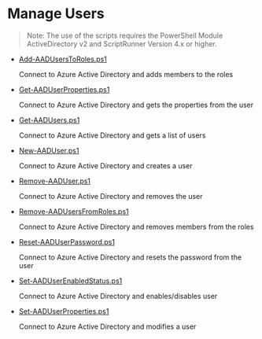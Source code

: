 # Manage Users
> Note: The use of the scripts requires the PowerShell Module ActiveDirectory v2 and ScriptRunner Version 4.x or higher.

+ [Add-AADUsersToRoles.ps1](./Add-AADUsersToRoles.ps1)

	Connect to Azure Active Directory and adds members to the roles

+ [Get-AADUserProperties.ps1](./Get-AADUserProperties.ps1)

	Connect to Azure Active Directory and gets the properties from the user

+ [Get-AADUsers.ps1](./Get-AADUsers.ps1)

	Connect to  Azure Active Directory and gets a list of users 

+ [New-AADUser.ps1](./New-AADUser.ps1)

	Connect to Azure Active Directory and creates a user

+ [Remove-AADUser.ps1](./Remove-AADUser.ps1)

	Connect to Azure Active Directory and removes the user

+ [Remove-AADUsersFromRoles.ps1](./Remove-AADUsersFromRoles.ps1)

	Connect to Azure Active Directory and removes members from the roles

+ [Reset-AADUserPassword.ps1](./Reset-AADUserPassword.ps1)

	Connect to Azure Active Directory and resets the password from the user

+ [Set-AADUserEnabledStatus.ps1](./Set-AADUserEnabledStatus.ps1)

	Connect to Azure Active Directory and enables/disables user

+ [Set-AADUserProperties.ps1](./Set-AADUserProperties.ps1)

	Connect to Azure Active Directory and modifies a user